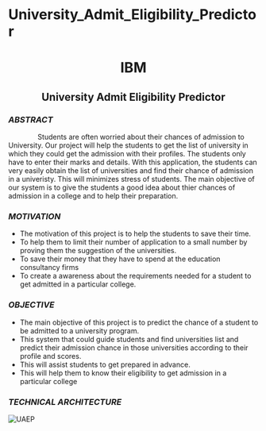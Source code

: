 # University_Admit_Eligibility_Predictor
<b><h1 align="center">IBM</h1></b>

<b><h2 align="center">University Admit Eligibility Predictor</h2></b>

<i><h3>ABSTRACT</h3></i>  
 
<p>&nbsp; &nbsp; &nbsp; &nbsp; &nbsp; &nbsp; &nbsp; &nbsp;Students are often worried about their chances of admission to University. Our project will help the students to get the list of university in which they could get the admission with their profiles. The students only have to enter their marks and details. With this application, the students can very easily obtain the list of universities and find their chance of admission in a univeristy. This will minimizes stress of students. The main objective of our system is to give the students a good idea about thier chances of admission in a college and to help their preparation.</p>  

<i><h3>MOTIVATION</h3></i>
<ul>
 <li>The motivation of this project is to help the students to save their time.
 <li>To help them to limit their number of application to a small number by proving them the suggestion of the universities.
 <li>To save their money that they have to spend at the education consultancy firms
 <li>To create a awareness about the requirements needed for a student to get admitted in a particular college.
</ul>

<i><h3>OBJECTIVE</h3></i>
<ul>
<li>The main objective of this project is to predict the chance of a student to be admitted to a university program.
<li>This system that could guide students and find universities list and predict their admission chance in those universities according to their profile and scores.
<li>This will assist students to get prepared in advance.
<li>This will help them to know their eligibility to get admission in a particular college
</ul>

<i><h3>TECHNICAL ARCHITECTURE</h3></i>
<p><img src="https://user-images.githubusercontent.com/83385932/193859998-6767979d-2394-4617-becb-62dfce3fd3ec.png" alt="UAEP"/></p>
